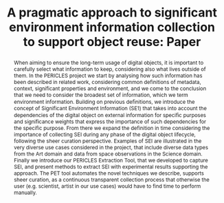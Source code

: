 ---
abstract: When aiming to ensure the long-term usage of digital objects, it is important
  to carefully select what information to keep, considering also what lives outside
  of them. In the PERICLES project we start by analysing how such information has
  been described in related work, considering common definitions of metadata, context,
  significant properties and environment, and we come to the conclusion that we need
  to consider the broadest set of information, which we term environment information.
  Building on previous deﬁnitions, we introduce the concept of Significant Environment
  Information (SE1) that takes into account the dependencies of the digital object
  on external information for speciﬁc purposes and significance weights that express
  the importance of such dependencies for the specific purpose. From there we expand
  the definition in time considering the importance of collecting SEI during any phase
  of the digital object lifecycle, following the sheer curation perspective. Examples
  of SEI are illustrated in the very diverse use cases considered in the project,
  that include diverse data types from the Art domain and data from space observations
  in the Science domain. Finally we introduce our PERICLES Extraction Tool, that we
  developed to capture SEI, and present methods to extract SEI with experimental results
  supporting the approach. The PET tool automates the novel techniques we describe,
  supports sheer curation, as a continuous transparent collection process that otherwise
  the user (e.g. scientist, artist in our use cases) would have to find time to perform
  manually.
creators:
- Eggers, Anna
- Waddington, Simon
- Hasan, Adil
- Hedges, Mark
- Ludwig, Jens
- Corubolo, Fabio
date: null
document_url: https://services.phaidra.univie.ac.at/api/object/o:378125/download
grand_parent: iPRES
institutions: []
keywords:
- digital preservation
- significant properties
- significant environment information
- environment information
- dependency graph
- sheer curation
- significance weight
- dependency extraction
landing_page_url: https://phaidra.univie.ac.at/o:378125
language: eng
layout: publication
license: CC BY-NC-SA 3.0 AT
notes_url: null
parent: iPRES 2014
presentation_url: null
publication_type: paper
size: 439628
source_name: iPRES
title: 'A pragmatic approach to significant environment information collection to
  support object reuse: Paper '
year: 2014
---